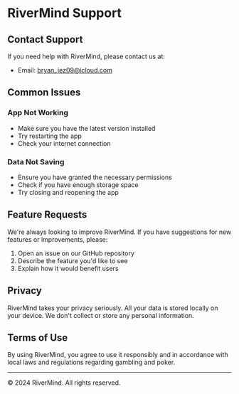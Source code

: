 # RiverMind Support

## Contact Support
If you need help with RiverMind, please contact us at:
- Email: bryan_jez09@icloud.com

## Common Issues
### App Not Working
- Make sure you have the latest version installed
- Try restarting the app
- Check your internet connection

### Data Not Saving
- Ensure you have granted the necessary permissions
- Check if you have enough storage space
- Try closing and reopening the app

## Feature Requests
We're always looking to improve RiverMind. If you have suggestions for new features or improvements, please:
1. Open an issue on our GitHub repository
2. Describe the feature you'd like to see
3. Explain how it would benefit users

## Privacy
RiverMind takes your privacy seriously. All your data is stored locally on your device. We don't collect or store any personal information.

## Terms of Use
By using RiverMind, you agree to use it responsibly and in accordance with local laws and regulations regarding gambling and poker.

---

© 2024 RiverMind. All rights reserved. 
